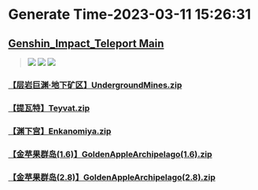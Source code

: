 # Generate Time-2023-03-11 15:26:31

## [Genshin_Impact_Teleport Main](https://github.com/Sam5440/Genshin_Impact_Teleport)

>![](https://komarev.com/ghpvc/?username=done439)
>![](https://komarev.com/ghpvc/?username=done438)
>![](https://komarev.com/ghpvc/?username=done437)

### [【层岩巨渊·地下矿区】UndergroundMines.zip](https://raw.githubusercontent.com/Sam5440/Genshin_Impact_Teleport/download/AutoGeneratePoint/Points%28SortByItemKind%29%5Bver3.4%5D%5Bcn-en%5D%5B2023-01-18%5D/Teleport%20ALL%5Bv3.4%5D%5BAL-20M%5D%5B2023-01-18%5D/%E3%80%90%E6%80%AA%E7%89%A9%E3%80%91Monster/%E3%80%90%E5%A4%A7%E5%8F%B2%E8%8E%B1%E5%A7%86%E3%80%91BigSlime/%E3%80%90%E5%B1%82%E5%B2%A9%E5%B7%A8%E6%B8%8A%C2%B7%E5%9C%B0%E4%B8%8B%E7%9F%BF%E5%8C%BA%E3%80%91UndergroundMines.zip)

### [【提瓦特】Teyvat.zip](https://raw.githubusercontent.com/Sam5440/Genshin_Impact_Teleport/download/AutoGeneratePoint/Points%28SortByItemKind%29%5Bver3.4%5D%5Bcn-en%5D%5B2023-01-18%5D/Teleport%20ALL%5Bv3.4%5D%5BAL-20M%5D%5B2023-01-18%5D/%E3%80%90%E6%80%AA%E7%89%A9%E3%80%91Monster/%E3%80%90%E5%A4%A7%E5%8F%B2%E8%8E%B1%E5%A7%86%E3%80%91BigSlime/%E3%80%90%E6%8F%90%E7%93%A6%E7%89%B9%E3%80%91Teyvat.zip)

### [【渊下宫】Enkanomiya.zip](https://raw.githubusercontent.com/Sam5440/Genshin_Impact_Teleport/download/AutoGeneratePoint/Points%28SortByItemKind%29%5Bver3.4%5D%5Bcn-en%5D%5B2023-01-18%5D/Teleport%20ALL%5Bv3.4%5D%5BAL-20M%5D%5B2023-01-18%5D/%E3%80%90%E6%80%AA%E7%89%A9%E3%80%91Monster/%E3%80%90%E5%A4%A7%E5%8F%B2%E8%8E%B1%E5%A7%86%E3%80%91BigSlime/%E3%80%90%E6%B8%8A%E4%B8%8B%E5%AE%AB%E3%80%91Enkanomiya.zip)

### [【金苹果群岛(1.6)】GoldenAppleArchipelago(1.6).zip](https://raw.githubusercontent.com/Sam5440/Genshin_Impact_Teleport/download/AutoGeneratePoint/Points%28SortByItemKind%29%5Bver3.4%5D%5Bcn-en%5D%5B2023-01-18%5D/Teleport%20ALL%5Bv3.4%5D%5BAL-20M%5D%5B2023-01-18%5D/%E3%80%90%E6%80%AA%E7%89%A9%E3%80%91Monster/%E3%80%90%E5%A4%A7%E5%8F%B2%E8%8E%B1%E5%A7%86%E3%80%91BigSlime/%E3%80%90%E9%87%91%E8%8B%B9%E6%9E%9C%E7%BE%A4%E5%B2%9B%281.6%29%E3%80%91GoldenAppleArchipelago%281.6%29.zip)

### [【金苹果群岛(2.8)】GoldenAppleArchipelago(2.8).zip](https://raw.githubusercontent.com/Sam5440/Genshin_Impact_Teleport/download/AutoGeneratePoint/Points%28SortByItemKind%29%5Bver3.4%5D%5Bcn-en%5D%5B2023-01-18%5D/Teleport%20ALL%5Bv3.4%5D%5BAL-20M%5D%5B2023-01-18%5D/%E3%80%90%E6%80%AA%E7%89%A9%E3%80%91Monster/%E3%80%90%E5%A4%A7%E5%8F%B2%E8%8E%B1%E5%A7%86%E3%80%91BigSlime/%E3%80%90%E9%87%91%E8%8B%B9%E6%9E%9C%E7%BE%A4%E5%B2%9B%282.8%29%E3%80%91GoldenAppleArchipelago%282.8%29.zip)

